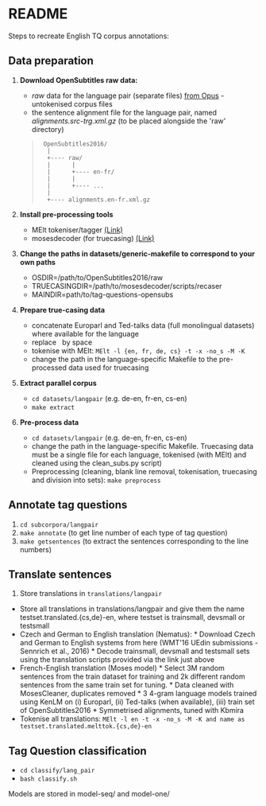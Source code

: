 # README #


Steps to recreate English TQ corpus annotations:

## Data preparation ##
1. **Download OpenSubtitles raw data:**
    * *raw* data for the language pair (separate files) [from Opus](http://opus.lingfil.uu.se/OpenSubtitles2016.php) - untokenised corpus files
    * the sentence alignment file for the language pair, named *alignments.src-trg.xml.gz* (to be placed alongside the 'raw' directory)
    
    >      OpenSubtitles2016/
    >       |
    >       +---- raw/
    >       |      |
    >       |      +---- en-fr/
    >       |      |
    >       |      +---- ...
    >       |
    >       +---- alignments.en-fr.xml.gz

2. **Install pre-processing tools**
    * MElt tokeniser/tagger [(Link)](https://gforge.inria.fr/frs/download.php/file/36209/melt-2.0b12.tar.gz)
    * mosesdecoder (for truecasing) [(Link)](https://github.com/moses-smt/mosesdecoder)

3. **Change the paths in datasets/generic-makefile to correspond to your own paths**
    * OSDIR=/path/to/OpenSubtitles2016/raw
    * TRUECASINGDIR=/path/to/mosesdecoder/scripts/recaser
    * MAINDIR=path/to/tag-questions-opensubs

4. **Prepare true-casing data**
    * concatenate Europarl and Ted-talks data (full monolingual datasets) where available for the language
    * replace &#160; by space
    * tokenise with MElt: `MElt -l {en, fr, de, cs} -t -x -no_s -M -K`
    * change the path in the language-specific Makefile to the pre-processed data used for truecasing

4. **Extract parallel corpus**
    * ```cd datasets/langpair``` (e.g. de-en, fr-en, cs-en)    
    * `make extract`

5. **Pre-process data**
    * ```cd datasets/langpair``` (e.g. de-en, fr-en, cs-en)
    * change the path in the language-specific Makefile. Truecasing data must be a single file for each language, tokenised (with MElt) and cleaned using the clean_subs.py script)
    * Preprocessing (cleaning, blank line removal, tokenisation, truecasing and division into sets): ```make preprocess```



## Annotate tag questions ##
1. `cd subcorpora/langpair`
2. `make annotate` (to get line number of each type of tag question)
3. `make getsentences` (to extract the sentences corresponding to the line numbers)

## Translate sentences
1. Store translations in ```translations/langpair```


* Store all translations in translations/langpair and give them the name testset.translated.{cs,de}-en, where testset is trainsmall, devsmall or testsmall
* Czech and German to English translation (Nematus):
  		* Download Czech and German to English systems from here (WMT'16 UEdin submissions - Sennrich et al., 2016)
		* Decode trainsmall, devsmall and testsmall sets using the translation scripts provided via the link just above
* French-English translation (Moses model)
  		* Select 3M random sentences from the train dataset for training and 2k different random sentences from the same train set for tuning.
		* Data cleaned with MosesCleaner, duplicates removed
		* 3 4-gram language models trained using KenLM on (i) Europarl, (ii) Ted-talks (when available), (iii) train set of OpenSubtitles2016
		* Symmetrised alignments, tuned with Kbmira
* Tokenise all translations: ``MElt -l en -t -x -no_s -M -K and name as testset.translated.melttok.{cs,de}-en``



## Tag Question classification ##
* ``cd classify/lang_pair``
* ``bash classify.sh``

Models are stored in model-seq/ and model-one/